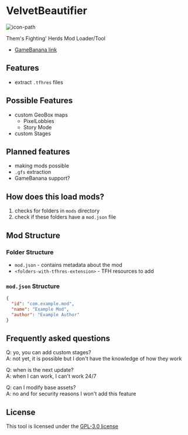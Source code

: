 # VelvetBeautifier

![icon-path]

Them's Fighting' Herds Mod Loader/Tool

- [GameBanana link][gamebanana-link]

## Features

- extract `.tfhres` files

## Possible Features

- custom GeoBox maps
  - PixelLobbies
  - Story Mode
- custom Stages

## Planned features

- making mods possible
- `.gfs` extraction
- GameBanana support?

## How does this load mods?

1. checks for folders in `mods` directory
2. check if these folders have a `mod.json` file

## Mod Structure

### Folder Structure

- `mod.json` - contains metadata about the mod
- `<folders-with-tfhres-extension>` - TFH resources to add

### `mod.json` Structure

```json
{
  "id": "com.example.mod",
  "name": "Example Mod",
  "author": "Example Author"
}
```

## Frequently asked questions

Q: yo, you can add custom stages?  
A: not yet, it is possible but I don't have the knowledge of how they work  

Q: when is the next update?  
A: when I can work, I can't work 24/7  

Q: can I modify base assets?  
A: no and for security reasons I won't add this feature

## License

This tool is licensed under the [GPL-3.0 license][license-path]

[license-path]: ./LICENSE
[icon-path]: ./icon_small.ico
[gamebanana-link]: https://gamebanana.com/tools/15674
